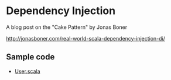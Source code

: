Dependency Injection
====================

A blog post on the "Cake Pattern" by Jonas Boner

http://jonasboner.com/real-world-scala-dependency-injection-di/

Sample code
-----------

* [User.scala](src/main/scala/com/jonasboner/User.scala)
